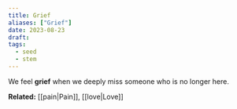 ```yaml
---
title: Grief
aliases: ["Grief"]
date: 2023-08-23
draft:
tags:
  - seed
  - stem
---
```


We feel **grief** when we deeply miss someone who is no longer here.

**Related:** [[pain|Pain]], [[love|Love]]